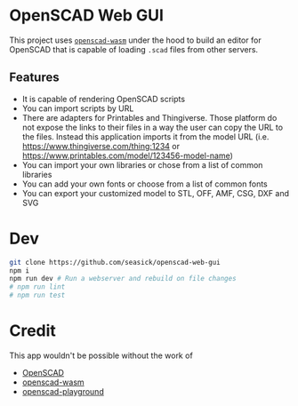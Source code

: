# OpenSCAD Web GUI

This project uses [`openscad-wasm`](https://github.com/openscad/openscad-wasm) under the hood to
build an editor for OpenSCAD that is capable of loading `.scad` files from other servers.

## Features

- It is capable of rendering OpenSCAD scripts
- You can import scripts by URL
- There are adapters for Printables and Thingiverse. Those platform do not expose the
  links to their files in a way the user can copy the URL to the files. Instead this
  application imports it from the model URL (i.e. https://www.thingiverse.com/thing:1234
  or https://www.printables.com/model/123456-model-name)
- You can import your own libraries or chose from a list of common libraries
- You can add your own fonts or choose from a list of common fonts
- You can export your customized model to STL, OFF, AMF, CSG, DXF and SVG

# Dev

```bash
git clone https://github.com/seasick/openscad-web-gui
npm i
npm run dev # Run a webserver and rebuild on file changes
# npm run lint
# npm run test
```

# Credit

This app wouldn't be possible without the work of

- [OpenSCAD](https://openscad.org/)
- [openscad-wasm](https://github.com/openscad/openscad-wasm)
- [openscad-playground](https://github.com/openscad/openscad-playground)
